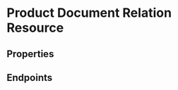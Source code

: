 # Product Document Relation Resource

## Properties

<ResourceProperties :resource="'product_document_relation'" :lang="'en'"/>

<ResourceScopes :resource="'product_document_relation'"/>

## Endpoints

[//]: <> (GET ENDPOINT)
<ResourceEndpoint :resource="'product_document_relation'" :endpoint="'get'" :lang="'en'">

<template v-slot:responseJSON>

<<< @/docs/fixtures/api/product_document_relation/response/json/get_id.json

</template>

<template v-slot:responseXML>

<<< @/docs/fixtures/api/product_document_relation/response/xml/get_id.xml

</template>

</ResourceEndpoint>

[//]: <> (GETCOLLECTION ENDPOINT)
<ResourceEndpoint :resource="'product_document_relation'" :endpoint="'getCollection'" :lang="'en'">

<template v-slot:responseJSON>

<<< @/docs/fixtures/api/product_document_relation/response/json/get_page.json

</template>

<template v-slot:responseXML>

<<< @/docs/fixtures/api/product_document_relation/response/xml/get_page.xml

</template>

</ResourceEndpoint>

[//]: <> (POST ENDPOINT)
<ResourceEndpoint :resource="'product_document_relation'" :endpoint="'post'" :lang="'en'">

<template v-slot:request>

<<< @/docs/fixtures/api/product_document_relation/request/post.json

</template>

<template v-slot:responseJSON>

<<< @/docs/fixtures/api/product_document_relation/response/json/get_id.json

</template>

<template v-slot:responseXML>

<<< @/docs/fixtures/api/product_document_relation/response/xml/get_id.xml

</template>

</ResourceEndpoint>

[//]: <> (PUT ENDPOINT)
<ResourceEndpoint :resource="'product_document_relation'" :endpoint="'put'" :lang="'en'">

<template v-slot:request>

<<< @/docs/fixtures/api/product_document_relation/request/put.json

</template>

<template v-slot:responseJSON>

<<< @/docs/fixtures/api/product_document_relation/response/json/get_id.json

</template>

<template v-slot:responseXML>

<<< @/docs/fixtures/api/product_document_relation/response/xml/get_id.xml

</template>

</ResourceEndpoint>

[//]: <> (DELETE ENDPOINT)
<ResourceEndpoint :resource="'product_document_relation'" :endpoint="'delete'" :lang="'en'"/>


